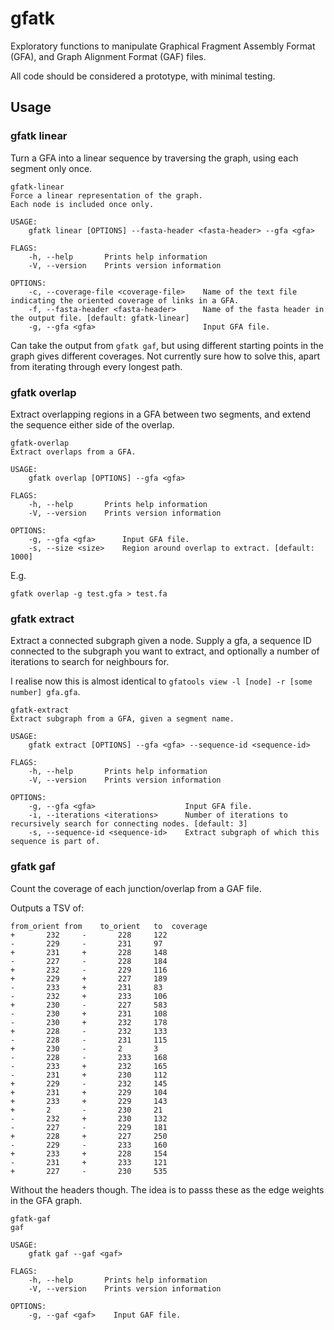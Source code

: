 # gfatk

Exploratory functions to manipulate Graphical Fragment Assembly Format (GFA), and Graph Alignment Format (GAF) files.

All code should be considered a prototype, with minimal testing.

## Usage

### gfatk linear

Turn a GFA into a linear sequence by traversing the graph, using each segment only once.

```
gfatk-linear 
Force a linear representation of the graph.
Each node is included once only.

USAGE:
    gfatk linear [OPTIONS] --fasta-header <fasta-header> --gfa <gfa>

FLAGS:
    -h, --help       Prints help information
    -V, --version    Prints version information

OPTIONS:
    -c, --coverage-file <coverage-file>    Name of the text file indicating the oriented coverage of links in a GFA.
    -f, --fasta-header <fasta-header>      Name of the fasta header in the output file. [default: gfatk-linear]
    -g, --gfa <gfa>                        Input GFA file.
```

Can take the output from `gfatk gaf`, but using different starting points in the graph gives different coverages. Not currently sure how to solve this, apart from iterating through every longest path.

### gfatk overlap

Extract overlapping regions in a GFA between two segments, and extend the sequence either side of the overlap.

```
gfatk-overlap 
Extract overlaps from a GFA.

USAGE:
    gfatk overlap [OPTIONS] --gfa <gfa>

FLAGS:
    -h, --help       Prints help information
    -V, --version    Prints version information

OPTIONS:
    -g, --gfa <gfa>      Input GFA file.
    -s, --size <size>    Region around overlap to extract. [default: 1000]
```

E.g. 

`gfatk overlap -g test.gfa > test.fa`

### gfatk extract

Extract a connected subgraph given a node. Supply a gfa, a sequence ID connected to the subgraph you want to extract, and optionally a number of iterations to search for neighbours for.

I realise now this is almost identical to `gfatools view -l [node] -r [some number] gfa.gfa`.

```
gfatk-extract 
Extract subgraph from a GFA, given a segment name.

USAGE:
    gfatk extract [OPTIONS] --gfa <gfa> --sequence-id <sequence-id>

FLAGS:
    -h, --help       Prints help information
    -V, --version    Prints version information

OPTIONS:
    -g, --gfa <gfa>                    Input GFA file.
    -i, --iterations <iterations>      Number of iterations to recursively search for connecting nodes. [default: 3]
    -s, --sequence-id <sequence-id>    Extract subgraph of which this sequence is part of.
```

### gfatk gaf

Count the coverage of each junction/overlap from a GAF file.

Outputs a TSV of:

```
from_orient	from	to_orient	to	coverage
+       232     -       228     122
-       229     -       231     97
+       231     +       228     148
-       227     -       228     184
+       232     -       229     116
+       229     +       227     189
-       233     +       231     83
-       232     +       233     106
+       230     -       227     583
-       230     +       231     108
-       230     +       232     178
+       228     -       232     133
-       228     -       231     115
+       230     -       2       3
-       228     -       233     168
-       233     +       232     165
-       231     +       230     112
+       229     -       232     145
+       231     +       229     104
+       233     +       229     143
+       2       -       230     21
-       232     +       230     132
-       227     -       229     181
+       228     +       227     250
-       229     -       233     160
+       233     +       228     154
-       231     +       233     121
+       227     -       230     535
```

Without the headers though. The idea is to passs these as the edge weights in the GFA graph.

```
gfatk-gaf 
gaf

USAGE:
    gfatk gaf --gaf <gaf>

FLAGS:
    -h, --help       Prints help information
    -V, --version    Prints version information

OPTIONS:
    -g, --gaf <gaf>    Input GAF file.
```